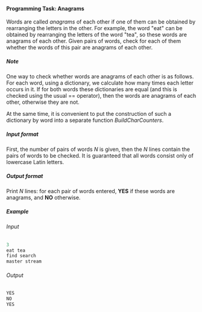#### Programming Task: Anagrams ####

Words are called *anagrams* of each other if one of them can be obtained by rearranging the letters in the other. For example, the word "eat" can be obtained by rearranging the letters of the word "tea", so these words are anagrams of each other. Given pairs of words, check for each of them whether the words of this pair are anagrams of each other.

##### Note #####
One way to check whether words are anagrams of each other is as follows. For each word, using a dictionary, we calculate how many times each letter occurs in it. If for both words these dictionaries are equal (and this is checked using the usual == operator), then the words are anagrams of each other, otherwise they are not.

At the same time, it is convenient to put the construction of such a dictionary by word into a separate function *BuildCharCounters*.

##### Input format #####
First, the number of pairs of words _N_ is given, then the _N_ lines contain the pairs of words to be checked. It is guaranteed that all words consist only of lowercase Latin letters.

##### Output format #####
Print _N_ lines: for each pair of words entered, **YES** if these words are anagrams, and **NO** otherwise.

##### Example #####
###### Input ######
```objectivec
3
eat tea
find search
master stream
```

###### Output ######
```objectivec
YES
NO
YES
```